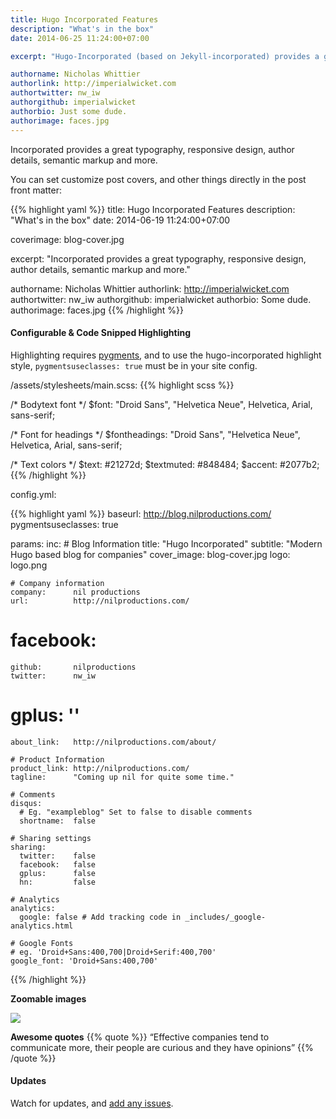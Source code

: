 ```yaml
---
title: Hugo Incorporated Features
description: "What's in the box"
date: 2014-06-25 11:24:00+07:00 

excerpt: "Hugo-Incorporated (based on Jekyll-incorporated) provides a great typography, responsive design, author details, semantic markup and more."

authorname: Nicholas Whittier
authorlink: http://imperialwicket.com
authortwitter: nw_iw
authorgithub: imperialwicket
authorbio: Just some dude.
authorimage: faces.jpg
---
```


Incorporated provides a great typography, responsive design, author details, semantic markup and more.

You can set customize post covers, and other things directly in the post front matter:

{{% highlight yaml %}}
title: Hugo Incorporated Features
description: "What's in the box"
date: 2014-06-19 11:24:00+07:00 

coverimage: blog-cover.jpg

excerpt: "Incorporated provides a great typography, responsive design, author details, semantic markup and more."

authorname: Nicholas Whittier
authorlink: http://imperialwicket.com
authortwitter: nw_iw
authorgithub: imperialwicket 
authorbio: Some dude.
authorimage: faces.jpg
{{% /highlight %}}

#### Configurable & Code Snipped Highlighting

Highlighting requires [pygments](http://pygments.org), and to use the hugo-incorporated highlight style, `pygmentsuseclasses: true` must be in your site config.

/assets/stylesheets/main.scss:
{{% highlight scss %}}

/* Bodytext font */
$font: "Droid Sans", "Helvetica Neue", Helvetica, Arial, sans-serif;

/* Font for headings */
$fontheadings: "Droid Sans", "Helvetica Neue", Helvetica, Arial, sans-serif;

/* Text colors */
$text: #21272d;
$textmuted: #848484;
$accent: #2077b2;    
{{% /highlight %}}

config.yml:

{{% highlight yaml %}}
baseurl:            http://blog.nilproductions.com/
pygmentsuseclasses: true

params:
  inc:
    # Blog Information
    title:        "Hugo Incorporated"
    subtitle:     "Modern Hugo based blog for companies"
    cover_image:  blog-cover.jpg
    logo:         logo.png

    # Company information
    company:      nil productions
    url:          http://nilproductions.com/
#    facebook:     
    github:       nilproductions
    twitter:      nw_iw
#    gplus:        ''
    about_link:   http://nilproductions.com/about/

    # Product Information
    product_link: http://nilproductions.com/
    tagline:      "Coming up nil for quite some time."

    # Comments
    disqus:
      # Eg. "exampleblog" Set to false to disable comments
      shortname:  false

    # Sharing settings
    sharing:
      twitter:    false
      facebook:   false
      gplus:      false
      hn:         false

    # Analytics     
    analytics:
      google: false # Add tracking code in _includes/_google-analytics.html

    # Google Fonts
    # eg. 'Droid+Sans:400,700|Droid+Serif:400,700'
    google_font: 'Droid+Sans:400,700'
{{% /highlight %}}

**Zoomable images**
<div class="full zoomable"><img src="/images/incorporated.jpg"></div>

**Awesome quotes**
{{% quote %}}
“Effective companies tend to communicate more, their people are curious and they have opinions”
{{% /quote %}}

#### Updates

Watch for updates, and [add any issues](https://github.com/nilproductions/hugo-incorporated/issues).
